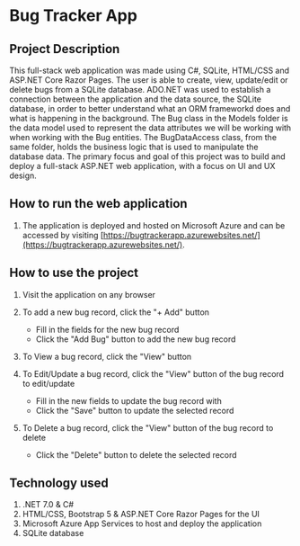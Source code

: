 # Bug Tracker App


## Project Description
This full-stack web application was made using C#, SQLite, HTML/CSS and ASP.NET Core Razor Pages. The user is able to create, view, update/edit or delete bugs from a SQLite database. ADO.NET was used to establish a connection between the application and the data source, the SQLite database, in order to better understand what an ORM frameworkd does and what is happening in the background. The Bug class in the Models folder is the data model used to represent the data attributes we will be working with when working with the Bug entities. The BugDataAccess class, from the same folder, holds the business logic that is used to manipulate the database data. The primary focus and goal of this project was to build and deploy a full-stack ASP.NET web application, with a focus on UI and UX design. 


## How to run the web application
1. The application is deployed and hosted on Microsoft Azure and can be accessed by visiting [https://bugtrackerapp.azurewebsites.net/](https://bugtrackerapp.azurewebsites.net/).


## How to use the project
1. Visit the application on any browser

2. To add a new bug record, click the "+ Add" button
    - Fill in the fields for the new bug record
    - Click the "Add Bug" button to add the new bug record
    
3. To View a bug record, click the "View" button 

4. To Edit/Update a bug record, click the "View" button of the bug record to edit/update
    - Fill in the new fields to update the bug record with
    - Click the "Save" button to update the selected record 
    
5. To Delete a bug record, click the "View" button of the bug record to delete
    - Click the "Delete" button to delete the selected record


## Technology used
1. .NET 7.0 & C#
2. HTML/CSS, Bootstrap 5 & ASP.NET Core Razor Pages for the UI
3. Microsoft Azure App Services to host and deploy the application
4. SQLite database 
